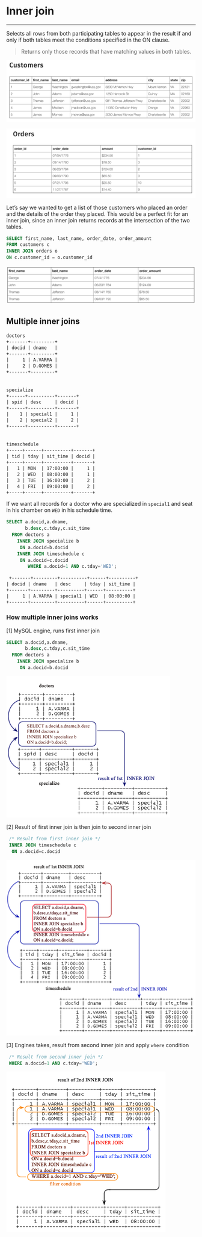 # Inner join

---

Selects all rows from both participating tables to appear in the result if and only if both tables meet the conditions specified in the ON clause.

> Returns only those records that have matching values in both tables.

![Customer Table](../assets/customer-table.png)

![Orders Table](../assets/orders-table.png)

Let’s say we wanted to get a list of those customers who placed an order and the details of the order they placed. This would be a perfect fit for an inner join, since an inner join returns records at the intersection of the two tables.

```sql
SELECT first_name, last_name, order_date, order_amount
FROM customers c
INNER JOIN orders o
ON c.customer_id = o.customer_id
```

![inner-join-result-table](../assets/inner-join-result-table.png)

## Multiple inner joins

```
doctors
+-------+---------+
| docid | dname   |
+-------+---------+
|     1 | A.VARMA |
|     2 | D.GOMES |
+-------+---------+


specialize
+------+----------+-------+
| spid | desc     | docid |
+------+----------+-------+
|    1 | special1 |     1 |
|    2 | special2 |     2 |
+------+----------+-------+


timeschedule
+-----+------+----------+-------+
| tid | tday | sit_time | docid |
+-----+------+----------+-------+
|   1 | MON  | 17:00:00 |     1 |
|   2 | WED  | 08:00:00 |     1 |
|   3 | TUE  | 16:00:00 |     2 |
|   4 | FRI  | 09:00:00 |     2 |
+-----+------+----------+-------+
```

If we want all records for a doctor who are specialized in `special1` and seat in his chamber on `WED` in his schedule time.

```sql
SELECT a.docid,a.dname,
       b.desc,c.tday,c.sit_time
  FROM doctors a
    INNER JOIN specialize b
     ON a.docid=b.docid
    INNER JOIN timeschedule c
     ON a.docid=c.docid
        WHERE a.docid=1 AND c.tday='WED';
```

```
 +-------+---------+----------+------+----------+
| docid | dname   | desc     | tday | sit_time |
+-------+---------+----------+------+----------+
|     1 | A.VARMA | special1 | WED  | 08:00:00 |
+-------+---------+----------+------+----------+
```

### How multiple inner joins works

[1] MySQL engine, runs first inner join

```sql
SELECT a.docid,a.dname,
       b.desc,c.tday,c.sit_time
  FROM doctors a
    INNER JOIN specialize b
     ON a.docid=b.docid
```

![inner-step1](../assets/inner-step1.gif)

[2] Result of first inner join is then join to second inner join

```sql
 /* Result from first inner join */
 INNER JOIN timeschedule c
  ON a.docid=c.docid
```

![inner-step2](../assets/inner-step2.gif)

[3] Engines takes, result from second inner join and apply `where` condition

```sql
 /* Result from second inner join */
 WHERE a.docid=1 AND c.tday='WED';
```

![inner-join-step3](../assets/inner-join-step3.gif)
